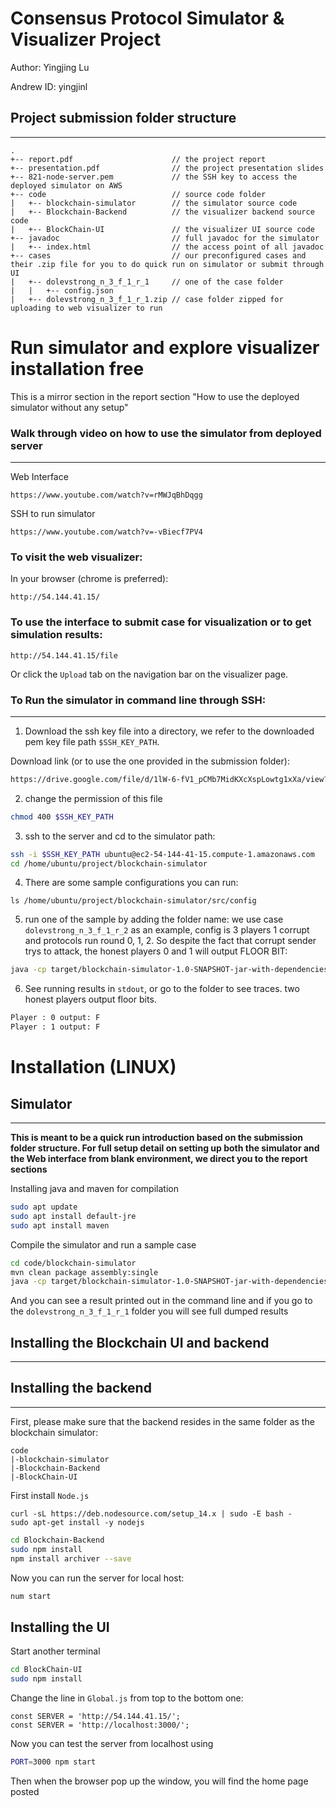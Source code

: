 # Consensus Protocol Simulator & Visualizer Project
Author: Yingjing Lu

Andrew ID: yingjinl

## Project submission folder structure
***
```
.
+-- report.pdf                      // the project report
+-- presentation.pdf                // the project presentation slides
+-- 821-node-server.pem             // the SSH key to access the deployed simulator on AWS
+-- code                            // source code folder
|   +-- blockchain-simulator        // the simulator source code
|   +-- Blockchain-Backend          // the visualizer backend source code
|   +-- BlockChain-UI               // the visualizer UI source code
+-- javadoc                         // full javadoc for the simulator
|   +-- index.html                  // the access point of all javadoc
+-- cases                           // our preconfigured cases and their .zip file for you to do quick run on simulator or submit through UI
|   +-- dolevstrong_n_3_f_1_r_1     // one of the case folder
|   |   +-- config.json
|   +-- dolevstrong_n_3_f_1_r_1.zip // case folder zipped for uploading to web visualizer to run
```

# Run simulator and explore visualizer installation free

This is a mirror section in the report section "How to use the deployed simulator without any setup"

### Walk through video on how to use the simulator from deployed server
---
Web Interface
```url
https://www.youtube.com/watch?v=rMWJqBhDqgg
```

SSH to run simulator
```url
https://www.youtube.com/watch?v=-vBiecf7PV4
```

### To visit the web visualizer:

In your browser (chrome is preferred):
```
http://54.144.41.15/
```

### To use the interface to submit case for visualization or to get simulation results:

```
http://54.144.41.15/file
```

Or click the `Upload` tab on the navigation bar on the visualizer page.

### To Run the simulator in command line through SSH:
---
1. Download the ssh key file into a directory, we refer to the downloaded pem key file path `$SSH_KEY_PATH`.

Download link (or to use the one provided in the submission folder):
```bash
https://drive.google.com/file/d/1lW-6-fV1_pCMb7MidKXcXspLowtg1xXa/view?usp=sharing
```

2. change the permission of this file
```bash
chmod 400 $SSH_KEY_PATH
```

3. ssh to the server and cd to the simulator path:
```bash 
ssh -i $SSH_KEY_PATH ubuntu@ec2-54-144-41-15.compute-1.amazonaws.com
cd /home/ubuntu/project/blockchain-simulator
```
4. There are some sample configurations you can run:
```
ls /home/ubuntu/project/blockchain-simulator/src/config
```
5. run one of the sample by adding the folder name:
we use case `dolevstrong_n_3_f_1_r_2` as an example, config is 3 players 1 corrupt and protocols run round 0, 1, 2. So despite the fact that corrupt sender trys to attack, the honest players 0 and 1 will output FLOOR BIT:
```bash
java -cp target/blockchain-simulator-1.0-SNAPSHOT-jar-with-dependencies.jar com.blockchain.simulator.App 'src/config/dolevstrong_n_3_f_1_r_2'
```

6. See running results in `stdout`, or go to the folder to see traces. two honest players output floor bits.
```bash
Player : 0 output: F
Player : 1 output: F
```

# Installation (LINUX)
## Simulator
---
**This is meant to be a quick run introduction based on the submission folder structure. For full setup detail on setting up both the simulator and the Web interface from blank environment, we direct you to the report sections** 

Installing java and maven for compilation
```bash
sudo apt update
sudo apt install default-jre
sudo apt install maven
```

Compile the simulator and run a sample case
```bash
cd code/blockchain-simulator
mvn clean package assembly:single
java -cp target/blockchain-simulator-1.0-SNAPSHOT-jar-with-dependencies.jar com.blockchain.simulator.App ../../cases/dolevstrong_n_3_f_1_r_1
```

And you can see a result printed out in the command line and if you go to the `dolevstrong_n_3_f_1_r_1` folder you will see full dumped results

## Installing the Blockchain UI and backend
***

## Installing the backend
---
First, please make sure that the backend resides in the same folder as the blockchain simulator:

```
code
|-blockchain-simulator
|-Blockchain-Backend
|-BlockChain-UI
```

First install `Node.js`
```
curl -sL https://deb.nodesource.com/setup_14.x | sudo -E bash -
sudo apt-get install -y nodejs
```

```bash
cd Blockchain-Backend
sudo npm install
npm install archiver --save
```

Now you can run the server for local host:
```bash
num start
```

## Installing the UI
Start another terminal
```bash
cd BlockChain-UI
sudo npm install
```

Change the line in `Global.js` from top to the bottom one:
```
const SERVER = 'http://54.144.41.15/';
const SERVER = 'http://localhost:3000/';
```

Now you can test the server from localhost using 
```bash
PORT=3000 npm start
```

Then when the browser pop up the window, you will find the home page posted
